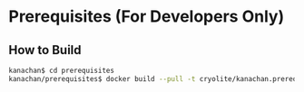 # Prerequisites (For Developers Only)

## How to Build

```bash
kanachan$ cd prerequisites
kanachan/prerequisites$ docker build --pull -t cryolite/kanachan.prerequisites .
```
